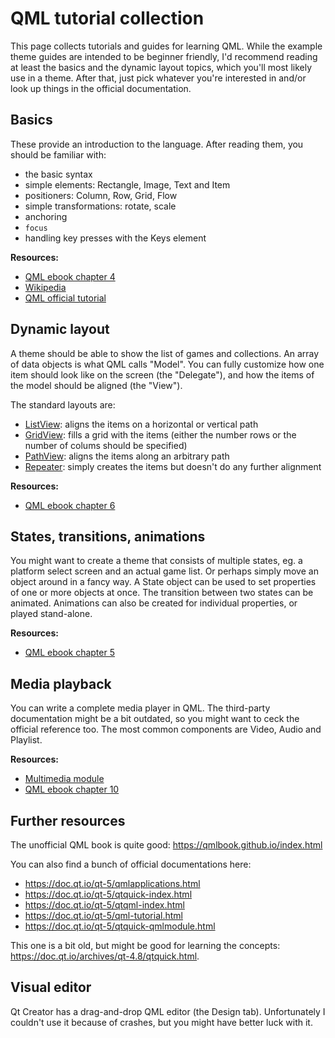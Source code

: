 # QML tutorial collection

This page collects tutorials and guides for learning QML. While the example theme guides are intended to be beginner friendly, I'd recommend reading at least the basics and the dynamic layout topics, which you'll most likely use in a theme. After that, just pick whatever you're interested in and/or look up things in the official documentation.

## Basics

These provide an introduction to the language. After reading them, you should be familiar with:

- the basic syntax
- simple elements: Rectangle, Image, Text and Item
- positioners: Column, Row, Grid, Flow
- simple transformations: rotate, scale
- anchoring
- `focus`
- handling key presses with the Keys element

**Resources:**

- [QML ebook chapter 4](https://qmlbook.github.io/en/ch04/index.html)
- [Wikipedia](https://en.wikipedia.org/wiki/QML)
- [QML official tutorial](https://doc.qt.io/qt-5/qml-tutorial.html)

## Dynamic layout

A theme should be able to show the list of games and collections. An array of data objects is what QML calls "Model". You can fully customize how one item should look like on the screen (the "Delegate"), and how the items of the model should be aligned (the "View").

The standard layouts are:

- [ListView](https://doc.qt.io/qt-5/qml-qtquick-listview.html): aligns the items on a horizontal or vertical path
- [GridView](https://doc.qt.io/qt-5/qml-qtquick-gridview.html): fills a grid with the items (either the number rows or the number of colums should be specified)
- [PathView](https://doc.qt.io/qt-5/qml-qtquick-pathview.html): aligns the items along an arbitrary path
- [Repeater](https://doc.qt.io/qt-5/qml-qtquick-repeater.html): simply creates the items but doesn't do any further alignment

**Resources:**

- [QML ebook chapter 6](https://qmlbook.github.io/en/ch06/index.html)

## States, transitions, animations

You might want to create a theme that consists of multiple states, eg. a platform select screen and an actual game list. Or perhaps simply move an object around in a fancy way. A State object can be used to set properties of one or more objects at once. The transition between two states can be animated. Animations can also be created for individual properties, or played stand-alone.

**Resources:**

- [QML ebook chapter 5](https://qmlbook.github.io/en/ch05/index.html)

## Media playback

You can write a complete media player in QML. The third-party documentation might be a bit outdated, so you might want to ceck the official reference too. The most common components are Video, Audio and Playlist.

**Resources:**

- [Multimedia module](https://doc.qt.io/qt-5.10/qtmultimedia-index.html)
- [QML ebook chapter 10](https://qmlbook.github.io/en/ch10/index.html)


## Further resources

The unofficial QML book is quite good: https://qmlbook.github.io/index.html

You can also find a bunch of official documentations here:

- https://doc.qt.io/qt-5/qmlapplications.html
- https://doc.qt.io/qt-5/qtquick-index.html
- https://doc.qt.io/qt-5/qtqml-index.html
- https://doc.qt.io/qt-5/qml-tutorial.html
- https://doc.qt.io/qt-5/qtquick-qmlmodule.html

This one is a bit old, but might be good for learning the concepts: https://doc.qt.io/archives/qt-4.8/qtquick.html.


## Visual editor

Qt Creator has a drag-and-drop QML editor (the Design tab). Unfortunately I couldn't use it because of crashes, but you might have better luck with it.
